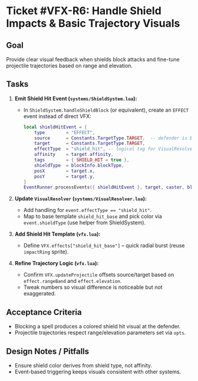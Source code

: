 # Ticket #VFX-R6: Handle Shield Impacts & Basic Trajectory Visuals

## Goal
Provide clear visual feedback when shields block attacks and fine-tune projectile trajectories based on range and elevation.

## Tasks
1. **Emit Shield Hit Event (`systems/ShieldSystem.lua`):**
   * In `ShieldSystem.handleShieldBlock` (or equivalent), create an `EFFECT` event instead of direct VFX:
     ```lua
     local shieldHitEvent = {
         type        = "EFFECT",
         source      = Constants.TargetType.TARGET,  -- defender is both source & target visually
         target      = Constants.TargetType.TARGET,
         effectType  = "shield_hit", -- logical tag for VisualResolver
         affinity    = target.affinity,
         tags        = { SHIELD_HIT = true },
         shieldType  = blockInfo.blockType,
         posX        = target.x,
         posY        = target.y,
     }
     EventRunner.processEvents({ shieldHitEvent }, target, caster, blockInfo.blockingSlot)
     ```

2. **Update `VisualResolver` (`systems/VisualResolver.lua`):**
   * Add handling for `event.effectType == "shield_hit"`.
   * Map to base template `shield_hit_base` and pick color via `event.shieldType` (use helper from ShieldSystem).

3. **Add Shield Hit Template (`vfx.lua`):**
   * Define `VFX.effects["shield_hit_base"]` – quick radial burst (reuse `impactRing` sprite).

4. **Refine Trajectory Logic (`vfx.lua`):**
   * Confirm `VFX.updateProjectile` offsets source/target based on `effect.rangeBand` and `effect.elevation`.
   * Tweak numbers so visual difference is noticeable but not exaggerated.

## Acceptance Criteria
* Blocking a spell produces a colored shield hit visual at the defender.
* Projectile trajectories respect range/elevation parameters set via `opts`.

## Design Notes / Pitfalls
* Ensure shield color derives from shield type, not affinity.
* Event-based triggering keeps visuals consistent with other systems. 